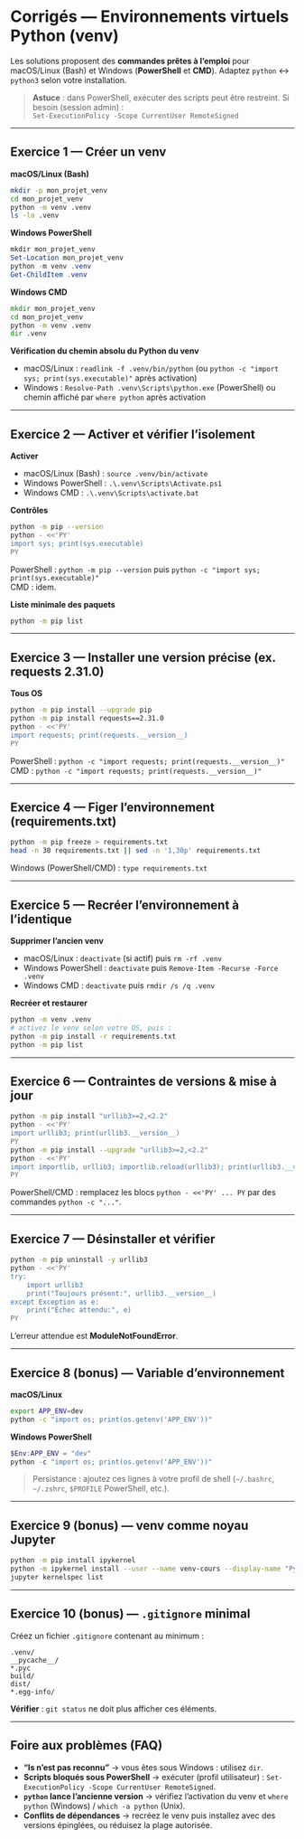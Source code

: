 # Corrigés — Environnements virtuels Python (venv)

Les solutions proposent des **commandes prêtes à l’emploi** pour macOS/Linux (Bash) et Windows
(**PowerShell** et **CMD**). Adaptez `python` ↔ `python3` selon votre installation.

> **Astuce** : dans PowerShell, exécuter des scripts peut être restreint. Si besoin (session admin) :  
> `Set-ExecutionPolicy -Scope CurrentUser RemoteSigned`

---

## Exercice 1 — Créer un venv

**macOS/Linux (Bash)**
```bash
mkdir -p mon_projet_venv
cd mon_projet_venv
python -m venv .venv
ls -la .venv
```

**Windows PowerShell**
```powershell
mkdir mon_projet_venv
Set-Location mon_projet_venv
python -m venv .venv
Get-ChildItem .venv
```

**Windows CMD**
```cmd
mkdir mon_projet_venv
cd mon_projet_venv
python -m venv .venv
dir .venv
```

**Vérification du chemin absolu du Python du venv**
- macOS/Linux : `readlink -f .venv/bin/python` (ou `python -c "import sys; print(sys.executable)"` après activation)
- Windows : `Resolve-Path .venv\Scripts\python.exe` (PowerShell) ou chemin affiché par `where python` après activation

---

## Exercice 2 — Activer et vérifier l’isolement

**Activer**
- macOS/Linux (Bash) : `source .venv/bin/activate`
- Windows PowerShell : `.\.venv\Scripts\Activate.ps1`
- Windows CMD : `.\.venv\Scripts\activate.bat`

**Contrôles**
```bash
python -m pip --version
python - <<'PY'
import sys; print(sys.executable)
PY
```
PowerShell : `python -m pip --version` puis `python -c "import sys; print(sys.executable)"`  
CMD : idem.

**Liste minimale des paquets**
```bash
python -m pip list
```

---

## Exercice 3 — Installer une version précise (ex. requests 2.31.0)

**Tous OS**
```bash
python -m pip install --upgrade pip
python -m pip install requests==2.31.0
python - <<'PY'
import requests; print(requests.__version__)
PY
```

PowerShell : `python -c "import requests; print(requests.__version__)"`  
CMD : `python -c "import requests; print(requests.__version__)"`

---

## Exercice 4 — Figer l’environnement (requirements.txt)

```bash
python -m pip freeze > requirements.txt
head -n 30 requirements.txt || sed -n '1,30p' requirements.txt
```

Windows (PowerShell/CMD) : `type requirements.txt`

---

## Exercice 5 — Recréer l’environnement à l’identique

**Supprimer l’ancien venv**
- macOS/Linux : `deactivate` (si actif) puis `rm -rf .venv`
- Windows PowerShell : `deactivate` puis `Remove-Item -Recurse -Force .venv`
- Windows CMD : `deactivate` puis `rmdir /s /q .venv`

**Recréer et restaurer**
```bash
python -m venv .venv
# activez le venv selon votre OS, puis :
python -m pip install -r requirements.txt
python -m pip list
```

---

## Exercice 6 — Contraintes de versions & mise à jour

```bash
python -m pip install "urllib3>=2,<2.2"
python - <<'PY'
import urllib3; print(urllib3.__version__)
PY
python -m pip install --upgrade "urllib3>=2,<2.2"
python - <<'PY'
import importlib, urllib3; importlib.reload(urllib3); print(urllib3.__version__)
PY
```

PowerShell/CMD : remplacez les blocs `python - <<'PY' ... PY` par des commandes `python -c "..."`.

---

## Exercice 7 — Désinstaller et vérifier

```bash
python -m pip uninstall -y urllib3
python - <<'PY'
try:
    import urllib3
    print("Toujours présent:", urllib3.__version__)
except Exception as e:
    print("Échec attendu:", e)
PY
```
L’erreur attendue est **ModuleNotFoundError**.

---

## Exercice 8 (bonus) — Variable d’environnement

**macOS/Linux**
```bash
export APP_ENV=dev
python -c "import os; print(os.getenv('APP_ENV'))"
```

**Windows PowerShell**
```powershell
$Env:APP_ENV = "dev"
python -c "import os; print(os.getenv('APP_ENV'))"
```

> Persistance : ajoutez ces lignes à votre profil de shell (`~/.bashrc`, `~/.zshrc`, `$PROFILE` PowerShell, etc.).

---

## Exercice 9 (bonus) — venv comme noyau Jupyter

```bash
python -m pip install ipykernel
python -m ipykernel install --user --name venv-cours --display-name "Python (venv-cours)"
jupyter kernelspec list
```

---

## Exercice 10 (bonus) — `.gitignore` minimal

Créez un fichier `.gitignore` contenant au minimum :
```gitignore
.venv/
__pycache__/
*.pyc
build/
dist/
*.egg-info/
```

**Vérifier** : `git status` ne doit plus afficher ces éléments.

---

## Foire aux problèmes (FAQ)
- **“ls n’est pas reconnu”** → vous êtes sous Windows : utilisez `dir`.
- **Scripts bloqués sous PowerShell** → exécuter (profil utilisateur) : `Set-ExecutionPolicy -Scope CurrentUser RemoteSigned`.
- **`python` lance l’ancienne version** → vérifiez l’activation du venv et `where python` (Windows) / `which -a python` (Unix).
- **Conflits de dépendances** → recréez le venv puis installez avec des versions épinglées, ou réduisez la plage autorisée.
